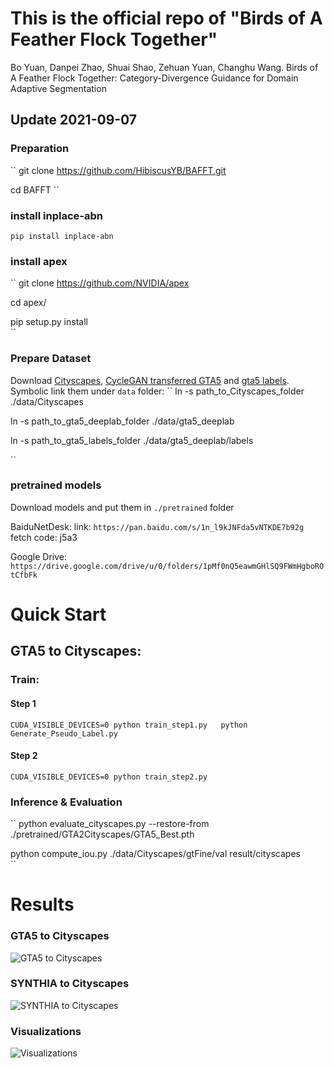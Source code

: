 # This is the official repo of "Birds of A Feather Flock Together"

Bo Yuan, Danpei Zhao, Shuai Shao, Zehuan Yuan, Changhu Wang. Birds of A Feather Flock Together: Category-Divergence Guidance for Domain Adaptive Segmentation


## Update 2021-09-07

### Preparation
`` 
git clone https://github.com/HibiscusYB/BAFFT.git  

cd BAFFT
`` 


### install inplace-abn
``
pip install inplace-abn
``

### install apex
`` 
git clone https://github.com/NVIDIA/apex   

cd apex/     

pip setup.py install   
``

### Prepare Dataset

Download [Cityscapes](https://www.cityscapes-dataset.com/), [CycleGAN transferred GTA5](https://drive.google.com/open?id=1OBvYVz2ND4ipdfnkhSaseT8yu2ru5n5l) and [gta5 labels](https://drive.google.com/file/d/11E42F_4InoZTnoATi-Ob1yEHfz7lfZWg/view?usp=sharing). Symbolic link them under ``data`` folder: 
``
ln -s path_to_Cityscapes_folder ./data/Cityscapes  
      
ln -s path_to_gta5_deeplab_folder ./data/gta5_deeplab   
    
ln -s path_to_gta5_labels_folder ./data/gta5_deeplab/labels      
 
``


### pretrained models
Download models and put them in ``./pretrained`` folder

BaiduNetDesk:
link: ``https://pan.baidu.com/s/1n_l9kJNFda5vNTKDE7b92g ``
fetch code: j5a3   

Google Drive:
`` 
https://drive.google.com/drive/u/0/folders/1pMf0nQ5eawmGHlSQ9FWmHgboROtCfbFk 
``

# Quick Start
## GTA5 to Cityscapes:
### Train: 
#### Step 1
``
CUDA_VISIBLE_DEVICES=0 python train_step1.py  
python Generate_Pseudo_Label.py   
``
#### Step 2
``
CUDA_VISIBLE_DEVICES=0 python train_step2.py  
``

### Inference & Evaluation
``
python evaluate_cityscapes.py --restore-from ./pretrained/GTA2Cityscapes/GTA5_Best.pth   

python compute_iou.py ./data/Cityscapes/gtFine/val result/cityscapes   
``


# Results
### GTA5 to Cityscapes
![GTA5 to Cityscapes](https://github.com/HibiscusYB/BAFFT/tree/main/illustration/GTA5toCityscapes.png)
### SYNTHIA to Cityscapes
![SYNTHIA to Cityscapes](https://github.com/HibiscusYB/BAFFT/tree/main/illustration/SYNTHIAtoCityscapes.png)
### Visualizations
![Visualizations](https://github.com/HibiscusYB/BAFFT/tree/main/illustration/visualization.png)
